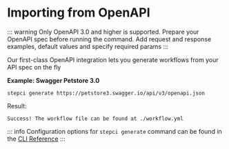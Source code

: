 # Importing from OpenAPI

::: warning
Only OpenAPI 3.0 and higher is supported. Prepare your OpenAPI spec before running the command. Add request and response examples, default values and specify required params
:::

Our first-class OpenAPI integration lets you generate workflows from your API spec on the fly

**Example: Swagger Petstore 3.0**

```
stepci generate https://petstore3.swagger.io/api/v3/openapi.json
```

Result:

```
Success! The workflow file can be found at ./workflow.yml
```

::: info
Configuration options for `stepci generate` command can be found in the [CLI Reference](/reference/cli#generate-spec-path)
:::

